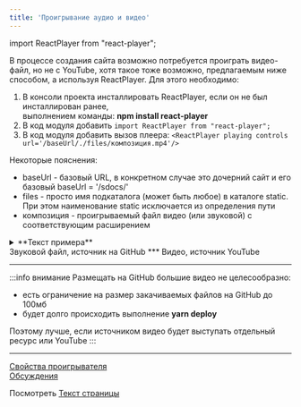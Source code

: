 ```yaml
---
title: 'Проигрывание аудио и видео'
---
```

import ReactPlayer from "react-player";

В процессе создания сайта возможно потребуется проиграть видео-файл, но не с YouTube, хотя такое тоже возможно, предлагаемым ниже способом, 
а используя ReactPlayer. Для этого необходимо: 

1. В консоли проекта инсталлировать ReactPlayer, если он не был инсталлирован ранее,  
   выполнением команды: **npm install react-player**
2. В код модуля добавить `import ReactPlayer from "react-player";`
3. В код модуля добавить вызов плеера: `<ReactPlayer playing controls url='/baseUrl/./files/композиция.mp4'/>`

Некоторые пояснения:
- baseUrl - базовый URL, в конкретном случае это дочерний сайт и его базовый baseUrl = '/sdocs/'
- files - просто имя подкаталога (может быть любое) в каталоге static. При этом наименование static исключается из определения пути
- композиция - проигрываемый файл видео (или звуковой) с соответствующим расширением


<details>
<summary>**Текст примера**</summary>
Между вызовом `import` и тегом `ReactPlayer` обязательно пропуск в одну строку 
>`import ReactPlayer from "react-player";`
> 
> `<ReactPlayer playing controls url='/docusaurus/./files/prof.mp3' width = '50%' height = '50px />`
>***
Если надо вызвать проигрывание с YouTube, то url равен ссылке, например:
> `<ReactPlayer playing controls url='https://www.youtube.com/embed/8owG83ozHYw?si=9CuD8fhiLtLjiotn' />`
***
Если при вызове плеера присутствует ключевое слово 'playing' воспроизведение начинается по готовности проигрывать файл. 
То есть открытие страницы, где присутствует соответствующий код, начнет проигрывать сразу или почти сразу. 
Иначе для проигрывания необходимо нажать "play".
</details>

<ReactPlayer controls url='/docusaurus/./files/prof.mp3' width = '50%' height = '50px' />  
Звуковой файл, источник на GitHub
***
<ReactPlayer controls url='https://www.youtube.com/embed/8owG83ozHYw?si=9CuD8fhiLtLjiotn' />  
Видео, источник YouTube

***
:::info внимание
Размещать на GitHub большие видео не целесообразно:
- есть ограничение на размер закачиваемых файлов на GitHub до 100мб
- будет долго происходить выполнение **yarn deploy**

Поэтому лучше, если источником видео будет выступать отдельный ресурс или YouTube
:::

***
[Свойства проигрывателя](https://www.npmjs.com/package/react-player)  
[Обсуждения](https://stackoverflow.com/questions/69179910/docusaurus-2-inclusion-of-a-video-file-in-a-markdown-file)  


Посмотреть [Текст страницы](pathname:///files/howto/play.txt)

